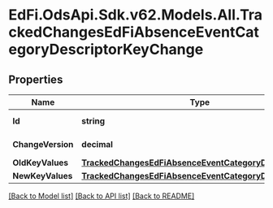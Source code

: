 # EdFi.OdsApi.Sdk.v62.Models.All.TrackedChangesEdFiAbsenceEventCategoryDescriptorKeyChange

## Properties

Name | Type | Description | Notes
------------ | ------------- | ------------- | -------------
**Id** | **string** | Resource identifier | [optional] 
**ChangeVersion** | **decimal** | Change version | [optional] 
**OldKeyValues** | [**TrackedChangesEdFiAbsenceEventCategoryDescriptorKey**](TrackedChangesEdFiAbsenceEventCategoryDescriptorKey.md) |  | [optional] 
**NewKeyValues** | [**TrackedChangesEdFiAbsenceEventCategoryDescriptorKey**](TrackedChangesEdFiAbsenceEventCategoryDescriptorKey.md) |  | [optional] 

[[Back to Model list]](../README.md#documentation-for-models) [[Back to API list]](../README.md#documentation-for-api-endpoints) [[Back to README]](../README.md)

